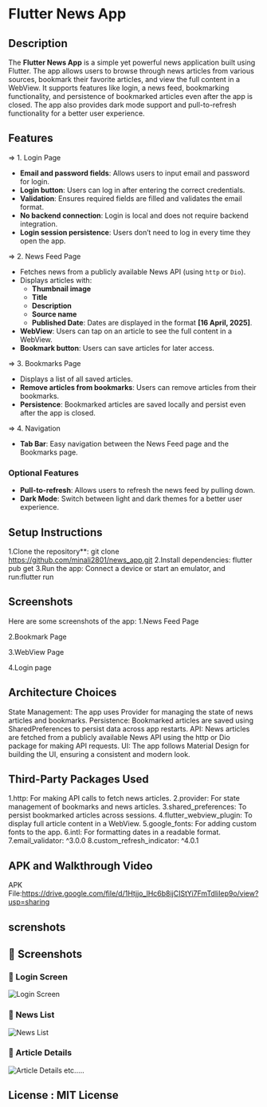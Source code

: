 # Flutter News App

## Description

The **Flutter News App** is a simple yet powerful news application built using Flutter. The app allows users to browse through news articles from various sources, bookmark their favorite articles, and view the full content in a WebView. It supports features like login, a news feed, bookmarking functionality, and persistence of bookmarked articles even after the app is closed. The app also provides dark mode support and pull-to-refresh functionality for a better user experience.

## Features

=> 1. Login Page
- **Email and password fields**: Allows users to input email and password for login.
- **Login button**: Users can log in after entering the correct credentials.
- **Validation**: Ensures required fields are filled and validates the email format.
- **No backend connection**: Login is local and does not require backend integration.
- **Login session persistence**: Users don’t need to log in every time they open the app.

=> 2. News Feed Page
- Fetches news from a publicly available News API (using `http` or `Dio`).
- Displays articles with:
  - **Thumbnail image**
  - **Title**
  - **Description**
  - **Source name**
  - **Published Date**: Dates are displayed in the format **[16 April, 2025]**.
- **WebView**: Users can tap on an article to see the full content in a WebView.
- **Bookmark button**: Users can save articles for later access.

=> 3. Bookmarks Page
- Displays a list of all saved articles.
- **Remove articles from bookmarks**: Users can remove articles from their bookmarks.
- **Persistence**: Bookmarked articles are saved locally and persist even after the app is closed.

=> 4. Navigation
- **Tab Bar**: Easy navigation between the News Feed page and the Bookmarks page.

### Optional Features
- **Pull-to-refresh**: Allows users to refresh the news feed by pulling down.
- **Dark Mode**: Switch between light and dark themes for a better user experience.

## Setup Instructions

   1.Clone the repository**:
   git clone https://github.com/minali2801/news_app.git
   2.Install dependencies:
   flutter pub get
   3.Run the app:
   Connect a device or start an emulator, and run:flutter run

## Screenshots
   Here are some screenshots of the app:
   1.News Feed Page

   2.Bookmark Page

   3.WebView Page  

   4.Login page

## Architecture Choices
   State Management: The app uses Provider for managing the state of news articles and bookmarks.
   Persistence: Bookmarked articles are saved using SharedPreferences to persist data across app restarts.
   API: News articles are fetched from a publicly available News API using the http or Dio package for making API requests.
   UI: The app follows Material Design for building the UI, ensuring a consistent and modern look.

## Third-Party Packages Used
   1.http: For making API calls to fetch news articles.
   2.provider: For state management of bookmarks and news articles.
   3.shared_preferences: To persist bookmarked articles across sessions.
   4.flutter_webview_plugin: To display full article content in a WebView.
   5.google_fonts: For adding custom fonts to the app.
   6.intl: For formatting dates in a readable format.
   7.email_validator: ^3.0.0
   8.custom_refresh_indicator: ^4.0.1

## APK and Walkthrough Video
   APK File:https://drive.google.com/file/d/1Htjjo_lHc6b8ijCIStYi7FmTdliIep9o/view?usp=sharing
## screnshots
   ## 📸 Screenshots

### 🔐 Login Screen  
![Login Screen](screenshots/login_screen.png)

### 📰 News List  
![News List](screenshots/news_list.png)

### 📄 Article Details  
![Article Details](screenshots/article_detail.png) etc.....

## License : MIT License